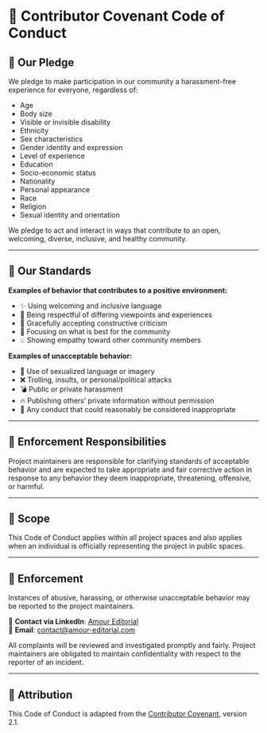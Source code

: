 # 🤝 Contributor Covenant Code of Conduct

## 👥 Our Pledge

We pledge to make participation in our community a harassment-free experience for everyone, regardless of:

- Age  
- Body size  
- Visible or invisible disability  
- Ethnicity  
- Sex characteristics  
- Gender identity and expression  
- Level of experience  
- Education  
- Socio-economic status  
- Nationality  
- Personal appearance  
- Race  
- Religion  
- Sexual identity and orientation  

We pledge to act and interact in ways that contribute to an open, welcoming, diverse, inclusive, and healthy community.

---

## 💬 Our Standards

**Examples of behavior that contributes to a positive environment:**

- ✨ Using welcoming and inclusive language  
- 🤝 Being respectful of differing viewpoints and experiences  
- 🧠 Gracefully accepting constructive criticism  
- 📢 Focusing on what is best for the community  
- 💡 Showing empathy toward other community members  

**Examples of unacceptable behavior:**

- 🚫 Use of sexualized language or imagery  
- ❌ Trolling, insults, or personal/political attacks  
- 💣 Public or private harassment  
- 🔥 Publishing others’ private information without permission  
- 🛑 Any conduct that could reasonably be considered inappropriate  

---

## 🔧 Enforcement Responsibilities

Project maintainers are responsible for clarifying standards of acceptable behavior and are expected to take appropriate and fair corrective action in response to any behavior they deem inappropriate, threatening, offensive, or harmful.

---

## 📝 Scope

This Code of Conduct applies within all project spaces and also applies when an individual is officially representing the project in public spaces.

---

## 🚨 Enforcement

Instances of abusive, harassing, or otherwise unacceptable behavior may be reported to the project maintainers.

📇 **Contact via LinkedIn**: [Amour Editorial](https://www.linkedin.com/company/amour-editorial/)  
📧 **Email**: [contact@amour-editorial.com](mailto:contact@amour-editorial.com)

All complaints will be reviewed and investigated promptly and fairly. Project maintainers are obligated to maintain confidentiality with respect to the reporter of an incident.

---

## 📜 Attribution

This Code of Conduct is adapted from the [Contributor Covenant](https://www.contributor-covenant.org), version 2.1.
